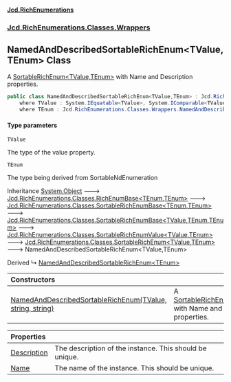 #### [Jcd.RichEnumerations](index.md 'index')
### [Jcd.RichEnumerations.Classes.Wrappers](Jcd.RichEnumerations.Classes.Wrappers.md 'Jcd.RichEnumerations.Classes.Wrappers')

## NamedAndDescribedSortableRichEnum<TValue,TEnum> Class

A [SortableRichEnum&lt;TValue,TEnum&gt;](SortableRichEnum_TValue,TEnum_.md 'Jcd.RichEnumerations.Classes.SortableRichEnum<TValue,TEnum>')  with Name and Description properties.

```csharp
public class NamedAndDescribedSortableRichEnum<TValue,TEnum> : Jcd.RichEnumerations.Classes.SortableRichEnum<TValue, TEnum>
    where TValue : System.IEquatable<TValue>, System.IComparable<TValue>
    where TEnum : Jcd.RichEnumerations.Classes.Wrappers.NamedAndDescribedSortableRichEnum<TValue, TEnum>, System.IComparable<TEnum>, Jcd.RichEnumerations.ISortableValueProvider<TValue>
```
#### Type parameters

<a name='Jcd.RichEnumerations.Classes.Wrappers.NamedAndDescribedSortableRichEnum_TValue,TEnum_.TValue'></a>

`TValue`

The type of the value property.

<a name='Jcd.RichEnumerations.Classes.Wrappers.NamedAndDescribedSortableRichEnum_TValue,TEnum_.TEnum'></a>

`TEnum`

The type being derived from SortableNdEnumeration

Inheritance [System.Object](https://docs.microsoft.com/en-us/dotnet/api/System.Object 'System.Object') &#129106; [Jcd.RichEnumerations.Classes.RichEnumBase&lt;](RichEnumBase_TEnumeration,TEnumeratedItem_.md 'Jcd.RichEnumerations.Classes.RichEnumBase<TEnumeration,TEnumeratedItem>')[TEnum](NamedAndDescribedSortableRichEnum_TValue,TEnum_.md#Jcd.RichEnumerations.Classes.Wrappers.NamedAndDescribedSortableRichEnum_TValue,TEnum_.TEnum 'Jcd.RichEnumerations.Classes.Wrappers.NamedAndDescribedSortableRichEnum<TValue,TEnum>.TEnum')[,](RichEnumBase_TEnumeration,TEnumeratedItem_.md 'Jcd.RichEnumerations.Classes.RichEnumBase<TEnumeration,TEnumeratedItem>')[TEnum](NamedAndDescribedSortableRichEnum_TValue,TEnum_.md#Jcd.RichEnumerations.Classes.Wrappers.NamedAndDescribedSortableRichEnum_TValue,TEnum_.TEnum 'Jcd.RichEnumerations.Classes.Wrappers.NamedAndDescribedSortableRichEnum<TValue,TEnum>.TEnum')[&gt;](RichEnumBase_TEnumeration,TEnumeratedItem_.md 'Jcd.RichEnumerations.Classes.RichEnumBase<TEnumeration,TEnumeratedItem>') &#129106; [Jcd.RichEnumerations.Classes.SortableRichEnumBase&lt;](SortableRichEnumBase_TEnumeration,TEnumeratedItem_.md 'Jcd.RichEnumerations.Classes.SortableRichEnumBase<TEnumeration,TEnumeratedItem>')[TEnum](NamedAndDescribedSortableRichEnum_TValue,TEnum_.md#Jcd.RichEnumerations.Classes.Wrappers.NamedAndDescribedSortableRichEnum_TValue,TEnum_.TEnum 'Jcd.RichEnumerations.Classes.Wrappers.NamedAndDescribedSortableRichEnum<TValue,TEnum>.TEnum')[,](SortableRichEnumBase_TEnumeration,TEnumeratedItem_.md 'Jcd.RichEnumerations.Classes.SortableRichEnumBase<TEnumeration,TEnumeratedItem>')[TEnum](NamedAndDescribedSortableRichEnum_TValue,TEnum_.md#Jcd.RichEnumerations.Classes.Wrappers.NamedAndDescribedSortableRichEnum_TValue,TEnum_.TEnum 'Jcd.RichEnumerations.Classes.Wrappers.NamedAndDescribedSortableRichEnum<TValue,TEnum>.TEnum')[&gt;](SortableRichEnumBase_TEnumeration,TEnumeratedItem_.md 'Jcd.RichEnumerations.Classes.SortableRichEnumBase<TEnumeration,TEnumeratedItem>') &#129106; [Jcd.RichEnumerations.Classes.SortableRichEnumBase&lt;](SortableRichEnumBase_TValue,TEnumeration,TEnumeratedItem_.md 'Jcd.RichEnumerations.Classes.SortableRichEnumBase<TValue,TEnumeration,TEnumeratedItem>')[TValue](NamedAndDescribedSortableRichEnum_TValue,TEnum_.md#Jcd.RichEnumerations.Classes.Wrappers.NamedAndDescribedSortableRichEnum_TValue,TEnum_.TValue 'Jcd.RichEnumerations.Classes.Wrappers.NamedAndDescribedSortableRichEnum<TValue,TEnum>.TValue')[,](SortableRichEnumBase_TValue,TEnumeration,TEnumeratedItem_.md 'Jcd.RichEnumerations.Classes.SortableRichEnumBase<TValue,TEnumeration,TEnumeratedItem>')[TEnum](NamedAndDescribedSortableRichEnum_TValue,TEnum_.md#Jcd.RichEnumerations.Classes.Wrappers.NamedAndDescribedSortableRichEnum_TValue,TEnum_.TEnum 'Jcd.RichEnumerations.Classes.Wrappers.NamedAndDescribedSortableRichEnum<TValue,TEnum>.TEnum')[,](SortableRichEnumBase_TValue,TEnumeration,TEnumeratedItem_.md 'Jcd.RichEnumerations.Classes.SortableRichEnumBase<TValue,TEnumeration,TEnumeratedItem>')[TEnum](NamedAndDescribedSortableRichEnum_TValue,TEnum_.md#Jcd.RichEnumerations.Classes.Wrappers.NamedAndDescribedSortableRichEnum_TValue,TEnum_.TEnum 'Jcd.RichEnumerations.Classes.Wrappers.NamedAndDescribedSortableRichEnum<TValue,TEnum>.TEnum')[&gt;](SortableRichEnumBase_TValue,TEnumeration,TEnumeratedItem_.md 'Jcd.RichEnumerations.Classes.SortableRichEnumBase<TValue,TEnumeration,TEnumeratedItem>') &#129106; [Jcd.RichEnumerations.Classes.SortableRichEnumValue&lt;](SortableRichEnumValue_TValue,TEnum_.md 'Jcd.RichEnumerations.Classes.SortableRichEnumValue<TValue,TEnum>')[TValue](NamedAndDescribedSortableRichEnum_TValue,TEnum_.md#Jcd.RichEnumerations.Classes.Wrappers.NamedAndDescribedSortableRichEnum_TValue,TEnum_.TValue 'Jcd.RichEnumerations.Classes.Wrappers.NamedAndDescribedSortableRichEnum<TValue,TEnum>.TValue')[,](SortableRichEnumValue_TValue,TEnum_.md 'Jcd.RichEnumerations.Classes.SortableRichEnumValue<TValue,TEnum>')[TEnum](NamedAndDescribedSortableRichEnum_TValue,TEnum_.md#Jcd.RichEnumerations.Classes.Wrappers.NamedAndDescribedSortableRichEnum_TValue,TEnum_.TEnum 'Jcd.RichEnumerations.Classes.Wrappers.NamedAndDescribedSortableRichEnum<TValue,TEnum>.TEnum')[&gt;](SortableRichEnumValue_TValue,TEnum_.md 'Jcd.RichEnumerations.Classes.SortableRichEnumValue<TValue,TEnum>') &#129106; [Jcd.RichEnumerations.Classes.SortableRichEnum&lt;](SortableRichEnum_TValue,TEnum_.md 'Jcd.RichEnumerations.Classes.SortableRichEnum<TValue,TEnum>')[TValue](NamedAndDescribedSortableRichEnum_TValue,TEnum_.md#Jcd.RichEnumerations.Classes.Wrappers.NamedAndDescribedSortableRichEnum_TValue,TEnum_.TValue 'Jcd.RichEnumerations.Classes.Wrappers.NamedAndDescribedSortableRichEnum<TValue,TEnum>.TValue')[,](SortableRichEnum_TValue,TEnum_.md 'Jcd.RichEnumerations.Classes.SortableRichEnum<TValue,TEnum>')[TEnum](NamedAndDescribedSortableRichEnum_TValue,TEnum_.md#Jcd.RichEnumerations.Classes.Wrappers.NamedAndDescribedSortableRichEnum_TValue,TEnum_.TEnum 'Jcd.RichEnumerations.Classes.Wrappers.NamedAndDescribedSortableRichEnum<TValue,TEnum>.TEnum')[&gt;](SortableRichEnum_TValue,TEnum_.md 'Jcd.RichEnumerations.Classes.SortableRichEnum<TValue,TEnum>') &#129106; NamedAndDescribedSortableRichEnum<TValue,TEnum>

Derived
&#8627; [NamedAndDescribedSortableRichEnum&lt;TEnum&gt;](NamedAndDescribedSortableRichEnum_TEnum_.md 'Jcd.RichEnumerations.Classes.Wrappers.NamedAndDescribedSortableRichEnum<TEnum>')

| Constructors                                                                                                                                                                                                                                                                                   |                                                                                                                                                                                  |
|:-----------------------------------------------------------------------------------------------------------------------------------------------------------------------------------------------------------------------------------------------------------------------------------------------|:---------------------------------------------------------------------------------------------------------------------------------------------------------------------------------|
| [NamedAndDescribedSortableRichEnum(TValue, string, string)](NamedAndDescribedSortableRichEnum_TValue,TEnum_..ctor.m31qtvKuzC3FcPyB5yCKOA.md 'Jcd.RichEnumerations.Classes.Wrappers.NamedAndDescribedSortableRichEnum<TValue,TEnum>.NamedAndDescribedSortableRichEnum(TValue, string, string)') | A [SortableRichEnum&lt;TValue,TEnum&gt;](SortableRichEnum_TValue,TEnum_.md 'Jcd.RichEnumerations.Classes.SortableRichEnum<TValue,TEnum>')  with Name and Description properties. |

| Properties                                                                                                                                                                        |                                                         |
|:----------------------------------------------------------------------------------------------------------------------------------------------------------------------------------|:--------------------------------------------------------|
| [Description](NamedAndDescribedSortableRichEnum_TValue,TEnum_.Description.md 'Jcd.RichEnumerations.Classes.Wrappers.NamedAndDescribedSortableRichEnum<TValue,TEnum>.Description') | The description of the instance. This should be unique. |
| [Name](NamedAndDescribedSortableRichEnum_TValue,TEnum_.Name.md 'Jcd.RichEnumerations.Classes.Wrappers.NamedAndDescribedSortableRichEnum<TValue,TEnum>.Name')                      | The name of the instance. This should be unique.        |
